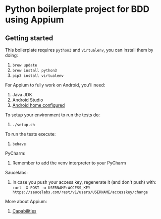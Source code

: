 # Python boilerplate project for BDD using Appium

## Getting started

This boilerplate requires `python3` and `virtualenv`, you can install them by doing:

1. `brew update`
1. `brew install python3`
1. `pip3 install virtualenv`

For Appium to fully work on Android, you'll need:

1. Java JDK
1. Android Studio
1. [Android home configured](https://stackoverflow.com/questions/19986214/setting-android-home-enviromental-variable-on-mac-os-x)


To setup your environment to run the tests do:
1. `./setup.sh`

To run the tests execute:
1. `behave`

PyCharm:
1. Remember to add the venv interpreter to your PyCharm

Saucelabs:
1. In case you push your access key, regenerate it (and don't push) with:  
    ```curl -X POST -u USERNAME:ACCESS_KEY https://saucelabs.com/rest/v1/users/USERNAME/accesskey/change```

More about Appium:  
1. [Capabilities](https://github.com/appium/appium/blob/master/docs/en/writing-running-appium/caps.md)